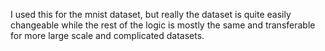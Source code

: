 I used this for the mnist dataset, but really the dataset is quite easily changeable while the rest of the logic is mostly the same and transferable for more large scale and complicated datasets.